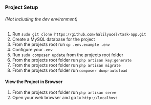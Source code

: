 ### Project Setup
###### (Not including the dev environment)
1. Run `sudo git clone https://github.com/halilyucel/task-app.git`
2. Create a MySQL database for the project
3. From the projects root run `cp .env.example .env`
4. Configure your `.env`
5. Run `sudo composer update` from the projects root folder
6. From the projects root folder run `php artisan key:generate`
7. From the projects root folder run `php artisan migrate`
8. From the projects root folder run `composer dump-autoload`

#### View the Project in Browser
1. From the projects root folder run `php artisan serve`
2. Open your web browser and go to `http://localhost`
